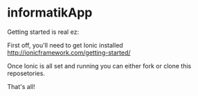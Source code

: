 # informatikApp

Getting started is real ez:

First off, you'll need to get Ionic installed
http://ionicframework.com/getting-started/

Once Ionic is all set and running you can either fork or clone this reposetories.

That's all!
